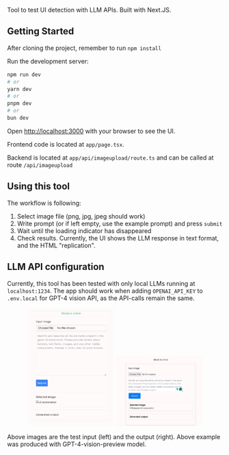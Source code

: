 Tool to test UI detection with LLM APIs. Built with Next.JS.

## Getting Started

After cloning the project, remember to run `npm install`

Run the development server:

```bash
npm run dev
# or
yarn dev
# or
pnpm dev
# or
bun dev
```

Open [http://localhost:3000](http://localhost:3000) with your browser to see the UI.

Frontend code is located at `app/page.tsx`.

Backend is located at `app/api/imageupload/route.ts` and can be called at route `/api/imageupload`

## Using this tool

The workflow is following:

1. Select image file (png, jpg, jpeg should work)
2. Write prompt (or if left empty, use the example prompt) and press `submit`
3. Wait until the loading indicator has disappeared
4. Check results. Currently, the UI shows the LLM response in text format, and the HTML "replication".

## LLM API configuration

Currently, this tool has been tested with only local LLMs running at `localhost:1234`. The app should work when adding `OPENAI_API_KEY` to `.env.local` for GPT-4 vision API, as the API-calls remain the same.

<!-- HTML syntax -->
<p align="center">
  <img src="/public/test_tui.png" width="40%" style="max-width: 300px;" alt="test input image">

  <img src="/public/Capture.jpg" width="40%" style="max-width: 300px;" alt="test output image">
</p>
Above images are the test input (left) and the output (right). Above example was produced with GPT-4-vision-preview model.
